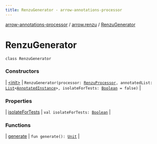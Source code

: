 ```yaml
---
title: RenzuGenerator - arrow-annotations-processor
---
```


[arrow-annotations-processor](../../index.html) / [arrow.renzu](../index.html) / [RenzuGenerator](./index.html)

# RenzuGenerator

`class RenzuGenerator`

### Constructors

| [&lt;init&gt;](-init-.html) | `RenzuGenerator(processor: `[`RenzuProcessor`](../-renzu-processor/index.html)`, annotatedList: `[`List`](https://kotlinlang.org/api/latest/jvm/stdlib/kotlin.collections/-list/index.html)`<`[`AnnotatedInstance`](../../arrow.instances/-annotated-instance/index.html)`>, isolateForTests: `[`Boolean`](https://kotlinlang.org/api/latest/jvm/stdlib/kotlin/-boolean/index.html)` = false)` |

### Properties

| [isolateForTests](isolate-for-tests.html) | `val isolateForTests: `[`Boolean`](https://kotlinlang.org/api/latest/jvm/stdlib/kotlin/-boolean/index.html) |

### Functions

| [generate](generate.html) | `fun generate(): `[`Unit`](https://kotlinlang.org/api/latest/jvm/stdlib/kotlin/-unit/index.html) |

